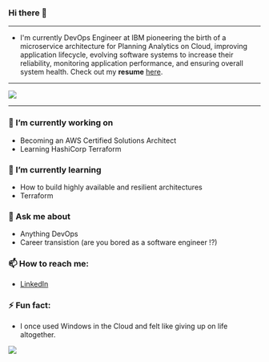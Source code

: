 ### Hi there 👋

___

- I'm currently DevOps Engineer at IBM pioneering the birth of a microservice architecture for Planning Analytics on Cloud, improving application lifecycle, evolving software systems to increase their reliability, monitoring application performance, and ensuring overall system health. Check out my **resume** [here](https://desainis.github.io/resume/).
___

![](https://media.giphy.com/media/HUplkVCPY7jTW/giphy.gif)

___

### 🔭 I’m currently working on
  - Becoming an AWS Certified Solutions Architect
  - Learning HashiCorp Terraform
  
### 🌱 I’m currently learning
  - How to build highly available and resilient architectures
  - Terraform

### 💬 Ask me about
  - Anything DevOps
  - Career transistion (are you bored as a software engineer !?) 

### 📫 How to reach me:
  - [LinkedIn](https://www.linkedin.com/in/nishant-desai/)

### ⚡ Fun fact:
  - I once used Windows in the Cloud and felt like giving up on life altogether. 
  
 ![](https://visitor-badge.glitch.me/badge?page_id=desainis.desainis-badge)
